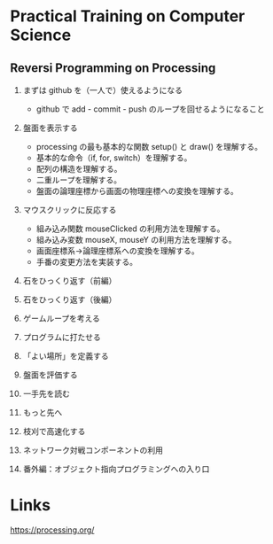 # Practical Training on Computer Science
## Reversi Programming on Processing

1. まずは github を（一人で）使えるようになる
   * github で add - commit - push のループを回せるようになること
1. 盤面を表示する
   * processing の最も基本的な関数 setup() と draw() を理解する。
   * 基本的な命令（if, for, switch）を理解する。
   * 配列の構造を理解する。
   * 二重ループを理解する。
   * 盤面の論理座標から画面の物理座標への変換を理解する。
1. マウスクリックに反応する
   *  組み込み関数 mouseClicked の利用方法を理解する。
   *  組み込み変数 mouseX, mouseY の利用方法を理解する。
   *  画面座標系→論理座標系への変換を理解する。
   *  手番の変更方法を実装する。

1. 石をひっくり返す（前編）
1. 石をひっくり返す（後編）
1. ゲームループを考える
1. プログラムに打たせる
1. 「よい場所」を定義する
1. 盤面を評価する
1. 一手先を読む
1. もっと先へ
1. 枝刈で高速化する
1. ネットワーク対戦コンポーネントの利用
1. 番外編：オブジェクト指向プログラミングへの入り口


# Links
https://processing.org/
